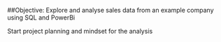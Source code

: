 ##Objective:
Explore and analyse sales data from an example company using SQL and PowerBi

Start project planning and mindset for the analysis

